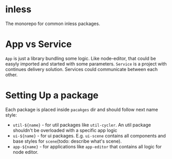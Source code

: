 # inless

The monorepo for common inless packages.

# App vs Service
`App` is just a library bundling some logic. Like node-editor, that could be easyly imported and started with some parameters.
`Service` is a project with continues delivery solution. Services could communicate between each other. 

# Setting Up a package

Each package is placed inside `pacakges` dir and should follow next name style:
 - `util-${name}` - for util packages like `util-cycler`. An util package shouldn't be overloaded with a specific app logic
 - `ui-${name}` - for ui packages. E.g. `ui-scene` contains all components and base styles for `scene`(todo: describe what's scene).
 - `app-${name}` - for applications like `app-editor` that contains all logic for node editor.


